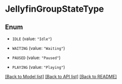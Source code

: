 # JellyfinGroupStateType

## Enum


* `IDLE` (value: `"Idle"`)

* `WAITING` (value: `"Waiting"`)

* `PAUSED` (value: `"Paused"`)

* `PLAYING` (value: `"Playing"`)


[[Back to Model list]](../README.md#documentation-for-models) [[Back to API list]](../README.md#documentation-for-api-endpoints) [[Back to README]](../README.md)


